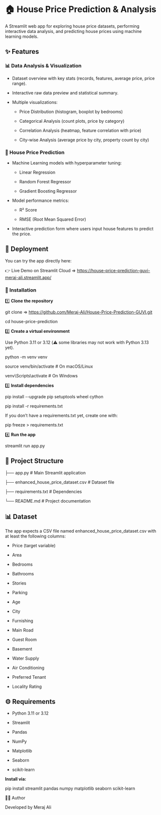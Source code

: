 # 🏠 House Price Prediction & Analysis

A Streamlit web app for exploring house price datasets, performing interactive data analysis, and predicting house prices using machine learning models.

## ✨ Features
### 📊 Data Analysis & Visualization

- Dataset overview with key stats (records, features, average price, price range).

- Interactive raw data preview and statistical summary.

- Multiple visualizations:

  - Price Distribution (histogram, boxplot by bedrooms)

  - Categorical Analysis (count plots, price by category)

  - Correlation Analysis (heatmap, feature correlation with price)

  - City-wise Analysis (average price by city, property count by city)

### 🎯 House Price Prediction

- Machine Learning models with hyperparameter tuning:

  - Linear Regression

  - Random Forest Regressor

  - Gradient Boosting Regressor

- Model performance metrics:

  - R² Score

  - RMSE (Root Mean Squared Error)

- Interactive prediction form where users input house features to predict the price.

## 🚀 Deployment

You can try the app directly here:

👉 Live Demo on Streamlit Cloud =>
https://house-price-prediction-guvi-meraj-ali.streamlit.app/

### 🚀 Installation
1️⃣ **Clone the repository**

git clone => https://github.com/Meraj-Ali/House-Price-Prediction-GUVI.git

cd house-price-prediction

2️⃣ **Create a virtual environment**

Use Python 3.11 or 3.12 (⚠️ some libraries may not work with Python 3.13 yet).

python -m venv venv

source venv/bin/activate   # On macOS/Linux

venv\Scripts\activate      # On Windows

3️⃣ **Install dependencies**

pip install --upgrade pip setuptools wheel cython

pip install -r requirements.txt


If you don’t have a requirements.txt yet, create one with:

pip freeze > requirements.txt

4️⃣ **Run the app**

streamlit run app.py

## 📂 Project Structure
├── app.py                          # Main Streamlit application

├── enhanced_house_price_dataset.csv # Dataset file

├── requirements.txt                # Dependencies

└── README.md                       # Project documentation

## 📊 Dataset

The app expects a CSV file named enhanced_house_price_dataset.csv with at least the following columns:

- Price (target variable)

- Area

- Bedrooms

- Bathrooms

- Stories

- Parking

- Age

- City

- Furnishing

- Main Road

- Guest Room

- Basement

- Water Supply

- Air Conditioning

- Preferred Tenant

- Locality Rating

## ⚙️ Requirements

- Python 3.11 or 3.12

- Streamlit

- Pandas

- NumPy

- Matplotlib

- Seaborn

- scikit-learn

 **Install via:**

pip install streamlit pandas numpy matplotlib seaborn scikit-learn

👨‍💻 Author

Developed by Meraj Ali
